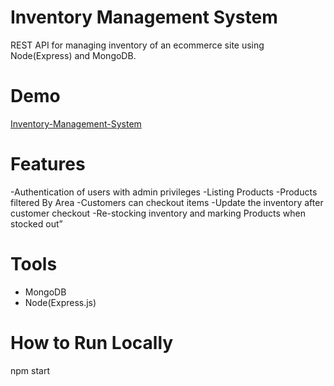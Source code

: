 # Inventory Management System

REST API for managing inventory of an ecommerce site using Node(Express) and MongoDB.

# Demo

[Inventory-Management-System](http://localhost:8000/api/products)

# Features

-Authentication of users with admin privileges
-Listing Products
-Products filtered By Area
-Customers can checkout items
-Update the inventory after customer checkout
-Re-stocking inventory and marking Products when stocked out”

# Tools

- MongoDB
- Node(Express.js)

# How to Run Locally

npm start
